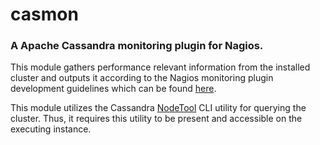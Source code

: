 # casmon

### A Apache Cassandra monitoring plugin for Nagios.

This module gathers performance relevant information from the installed cluster and outputs it according to the Nagios monitoring plugin development guidelines which can be found [here](https://www.monitoring-plugins.org/doc/guidelines.html).

This module utilizes the Cassandra [NodeTool](https://wiki.apache.org/cassandra/NodeTool) CLI utility for querying the cluster. Thus, it requires this utility to be present and accessible on the executing instance. 
